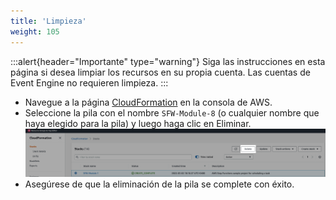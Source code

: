 ```yaml
---
title: 'Limpieza'
weight: 105
---
```


:::alert{header="Importante" type="warning"}
Siga las instrucciones en esta página si desea limpiar los recursos en su propia cuenta. Las cuentas de Event Engine no requieren limpieza.
:::

- Navegue a la página [CloudFormation](https://console.aws.amazon.com/cloudformation/home) en la consola de AWS.
- Seleccione la pila con el nombre `SFW-Module-8` (o cualquier nombre que haya elegido para la pila) y luego haga clic en Eliminar.
  ![CloudFormation delete](/static/img/setup/setup-cloudformation-delete.png)
- Asegúrese de que la eliminación de la pila se complete con éxito.

